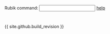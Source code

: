 
<link rel="shortcut icon" type="image/png" href="favicon.png">

<pre><p id="commandHistoryBody"></p></pre>

<!-- onsubmit=... stops the whole page from reloading on form submission -->
<form name="rubikForm" onsubmit="return false">
	<p>
		Rubik command:
		<input name="command" type="text">
		<a href="https://jeffirwin.github.io/rubik-js/about" title="Command help link" target="_blank">help</a>
	</p>
</form>

<div id="rubikDiv"></div>

<pre><p id="rubikBody"></p></pre>

<script src="./dist/rubik.js"></script>

{{ site.github.build_revision }}

